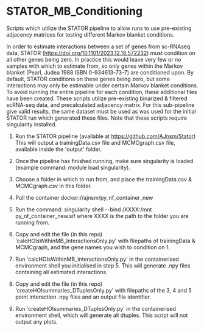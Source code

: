 # STATOR_MB_Conditioning
Scripts which utilize the STATOR pipeline to allow runs to use pre-existing adjacency matrices for testing different Markov blanket conditions.

In order to estimate interactions between a set of genes from sc-RNAseq data, STATOR (https://doi.org/10.1101/2023.12.18.572232) must condition on all other genes being zero.
In practice this would leave very few or no samples with which to estimate from, so only genes within the Markov blanket (Pearl, Judea 1988 ISBN 0-934613-73-7) are conditioned upon.
By default, STATOR conditions on these genes being zero, but some interactions may only be estimable under certain Markov blanket conditions. To avoid running the entire pipeline
for each condition, these additional files have been created. These scripts utilize pre-existing binarized & filtered scRNA-seq data, and precalculated adjacency matrix. For this
sub-pipeline give valid results, the same dataset must be used as was used for the initial STATOR run which generated these files.
Note that these scripts require singularity installed.

1. Run the STATOR pipeline (available at https://github.com/AJnsm/Stator)
    This will output a trainingData.csv file and MCMCgraph.csv file, available inside the 'output' folder.

2. Once the pipeline has finished running, make sure singularity is loaded (example command: module load singularity).

3. Choose a folder in which to run from, and place the trainingData.csv & MCMCgraph.csv in this folder.

4. Pull the container docker://ajnsm/py_nf_container_new

5. Run the command: singularity shell --bind /XXXX:/mnt py_nf_container_new.sif
   where XXXX is the path to the folder you are running from.

6. Copy and edit the file (in this repo) 'calcHOIsWithinMB_InteractionsOnly.py' with filepaths of trainingData & MCMCgraph, and the gene names you wish to condition on 1.
  
7. Run 'calcHOIsWithinMB_InteractionsOnly.py' in the containerised environment shell you initialised in step 5.
   This will generate .npy files containing all estimated interactions.

9. Copy and edit the file (in this repo) 'createHOIsummaries_DTuplesOnly.py' with filepaths of the 3, 4 and 5 point interaction .npy files and an output file identifier.

10. Run 'createHOIsummaries_DTuplesOnly.py' in the containerised environment shell, which will generate all dtuples. This script will not output any plots.
